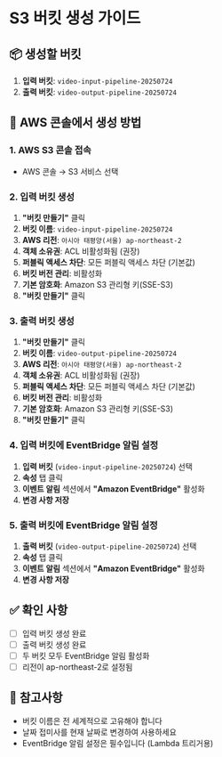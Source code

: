 # S3 버킷 생성 가이드

## 📦 생성할 버킷

1. **입력 버킷**: `video-input-pipeline-20250724`
2. **출력 버킷**: `video-output-pipeline-20250724`

## 🔧 AWS 콘솔에서 생성 방법

### 1. AWS S3 콘솔 접속
- AWS 콘솔 → S3 서비스 선택

### 2. 입력 버킷 생성
1. **"버킷 만들기"** 클릭
2. **버킷 이름**: `video-input-pipeline-20250724`
3. **AWS 리전**: `아시아 태평양(서울) ap-northeast-2`
4. **객체 소유권**: ACL 비활성화됨 (권장)
5. **퍼블릭 액세스 차단**: 모든 퍼블릭 액세스 차단 (기본값)
6. **버킷 버전 관리**: 비활성화
7. **기본 암호화**: Amazon S3 관리형 키(SSE-S3)
8. **"버킷 만들기"** 클릭

### 3. 출력 버킷 생성
1. **"버킷 만들기"** 클릭
2. **버킷 이름**: `video-output-pipeline-20250724`
3. **AWS 리전**: `아시아 태평양(서울) ap-northeast-2`
4. **객체 소유권**: ACL 비활성화됨 (권장)
5. **퍼블릭 액세스 차단**: 모든 퍼블릭 액세스 차단 (기본값)
6. **버킷 버전 관리**: 비활성화
7. **기본 암호화**: Amazon S3 관리형 키(SSE-S3)
8. **"버킷 만들기"** 클릭

### 4. 입력 버킷에 EventBridge 알림 설정

1. **입력 버킷** (`video-input-pipeline-20250724`) 선택
2. **속성** 탭 클릭
3. **이벤트 알림** 섹션에서 **"Amazon EventBridge"** 활성화
4. **변경 사항 저장**

### 5. 출력 버킷에 EventBridge 알림 설정

1. **출력 버킷** (`video-output-pipeline-20250724`) 선택
2. **속성** 탭 클릭
3. **이벤트 알림** 섹션에서 **"Amazon EventBridge"** 활성화
4. **변경 사항 저장**

## ✅ 확인 사항

- [ ] 입력 버킷 생성 완료
- [ ] 출력 버킷 생성 완료
- [ ] 두 버킷 모두 EventBridge 알림 활성화
- [ ] 리전이 ap-northeast-2로 설정됨

## 📝 참고사항

- 버킷 이름은 전 세계적으로 고유해야 합니다
- 날짜 접미사를 현재 날짜로 변경하여 사용하세요
- EventBridge 알림 설정은 필수입니다 (Lambda 트리거용)
